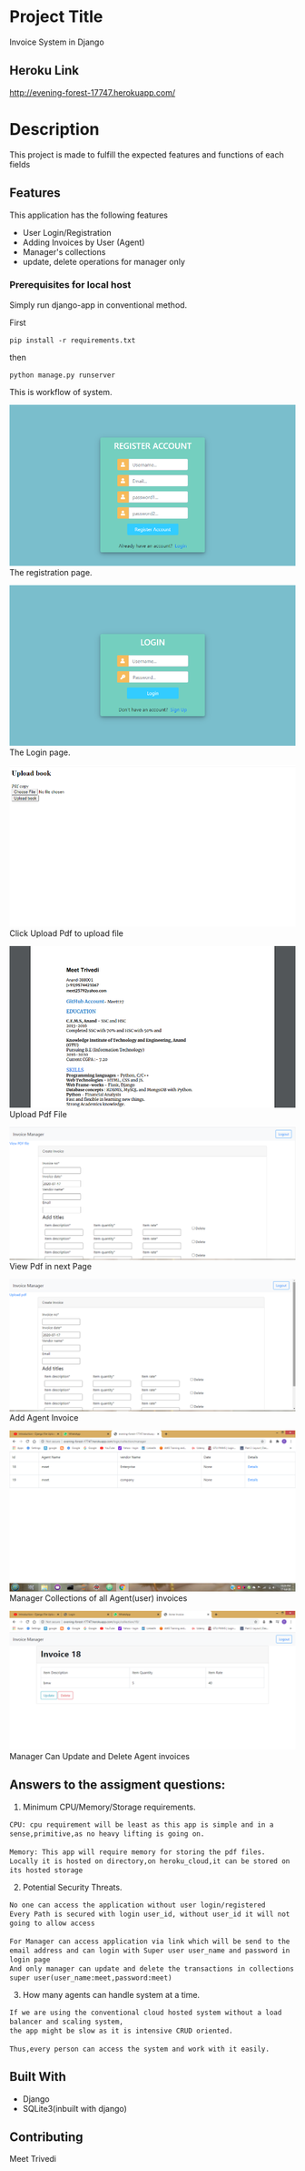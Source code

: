 # Project Title
Invoice System in Django 

## Heroku Link
http://evening-forest-17747.herokuapp.com/

# Description
This project is made to fulfill the expected features and functions of each fields
## Features 
This application has the following features
- User Login/Registration 
- Adding  Invoices by User (Agent)
- Manager's collections
- update, delete operations for manager only

### Prerequisites for local host

Simply run django-app in conventional method.

First

```
pip install -r requirements.txt

```
then

```
python manage.py runserver

```

This is workflow of system.

![](images/registration.png)
The registration page.

![](images/login.png)
The Login page.

![](images/uploadpdf.png)
Click Upload Pdf to upload file

![](images/pdf.png)
Upload Pdf File

![](images/viewpdf.png)
View Pdf in next Page

![](images/invoices.png)
Add Agent Invoice 

![](images/manager.png)
Manager Collections of all Agent(user) invoices

![](images/manageroperations.png)
Manager Can Update and Delete Agent invoices


## Answers to the assigment questions:

1) Minimum CPU/Memory/Storage requirements.

```
CPU: cpu requirement will be least as this app is simple and in a sense,primitive,as no heavy lifting is going on.

Memory: This app will require memory for storing the pdf files. Locally it is hosted on directory,on heroku_cloud,it can be stored on its hosted storage

```

2) Potential Security Threats.

```
No one can access the application without user login/registered 
Every Path is secured with login user_id, without user_id it will not going to allow access

For Manager can access application via link which will be send to the email address and can login with Super user user_name and password in login page
And only manager can update and delete the transactions in collections 
super user(user_name:meet,password:meet)

```

3) How many agents can handle system at a time.

```
If we are using the conventional cloud hosted system without a load balancer and scaling system,
the app might be slow as it is intensive CRUD oriented.

Thus,every person can access the system and work with it easily.

```
## Built With

* Django
* SQLite3(inbuilt with django)


## Contributing

Meet Trivedi
